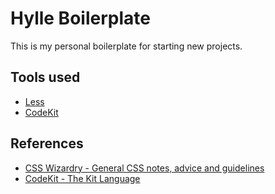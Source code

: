 # Hylle Boilerplate

This is my personal boilerplate for starting new projects.

## Tools used

* [Less](http://lesscss.org)
* [CodeKit](http://incident57.com/codekit/)

## References

* [CSS Wizardry - General CSS notes, advice and guidelines](https://github.com/csswizardry/CSS-Guidelines)
* [CodeKit - The Kit Language](http://incident57.com/codekit/kit.php)